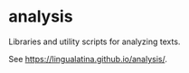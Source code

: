 # analysis

Libraries and utility scripts for analyzing texts.

See <https://lingualatina.github.io/analysis/>.


